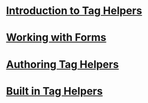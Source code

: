 # [Introduction to Tag Helpers](intro.md)
# [Working with Forms](../working-with-forms.md)
# [Authoring Tag Helpers](authoring.md)
# [Built in Tag Helpers](builtin.md)
